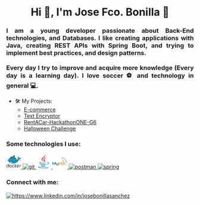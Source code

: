 <!--
**bonillasanchez98/bonillasanchez98** is a ✨ _special_ ✨ repository because its `README.md` (this file) appears on your GitHub profile.
-->

<h1 align="center">Hi 👋, I'm Jose Fco. Bonilla 👦</h1>
<h3 align="justify">
  I am a young developer passionate about Back-End technologies, and Databases. I like creating applications with Java, creating REST APIs with Spring Boot, and trying to implement best practices, and design   patterns.
</br>
</br>
  Every day I try to improve and acquire more knowledge (Every day is a learning day). I love soccer ⚽ and technology in general 💻.
</h3>

- 🛠️ My Projects:
  - <a href = "https://github.com/bonillasanchez98/ecommerce-backend/tree/dev">E-commerce</a>
  - <a href = "https://github.com/bonillasanchez98/challeng1-encriptador-texto-alura">Text Encryptor</a>
  - <a href = "https://github.com/bonillasanchez98/RentACar-HackathonONE-G6">RentACar-HackathonONE-G6</a>
  - <a href = "https://github.com/bonillasanchez98/halloween_challenge">Halloween Challenge</a>

<h3 align="left">Some technologies I use:</h3>
<p align="left"> <a href="https://www.docker.com/" target="_blank" rel="noreferrer"> <img src="https://raw.githubusercontent.com/devicons/devicon/master/icons/docker/docker-original-wordmark.svg" alt="docker" width="40" height="40"/> </a> <a href="https://git-scm.com/" target="_blank" rel="noreferrer"> <img src="https://www.vectorlogo.zone/logos/git-scm/git-scm-icon.svg" alt="git" width="40" height="40"/> </a> <a href="https://www.java.com" target="_blank" rel="noreferrer"> <img src="https://raw.githubusercontent.com/devicons/devicon/master/icons/java/java-original.svg" alt="java" width="40" height="40"/> </a> <a href="https://www.mysql.com/" target="_blank" rel="noreferrer"> <img src="https://raw.githubusercontent.com/devicons/devicon/master/icons/mysql/mysql-original-wordmark.svg" alt="mysql" width="40" height="40"/> </a> <a href="https://postman.com" target="_blank" rel="noreferrer"> <img src="https://www.vectorlogo.zone/logos/getpostman/getpostman-icon.svg" alt="postman" width="40" height="40"/> </a> <a href="https://spring.io/" target="_blank" rel="noreferrer"> <img src="https://www.vectorlogo.zone/logos/springio/springio-icon.svg" alt="spring" width="40" height="40"/> </a> </p>

<h3 align="left">Connect with me:</h3>
<p align="left">
<a href="https://linkedin.com/in/https://www.linkedin.com/in/josebonillasanchez" target="blank"><img align="center" src="https://raw.githubusercontent.com/rahuldkjain/github-profile-readme-generator/master/src/images/icons/Social/linked-in-alt.svg" alt="https://www.linkedin.com/in/josebonillasanchez" height="30" width="40" /></a>
</p>
